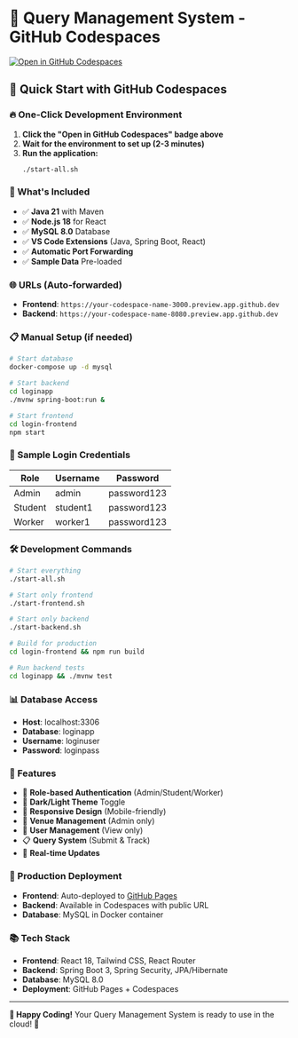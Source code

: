 # 🚀 Query Management System - GitHub Codespaces

[![Open in GitHub Codespaces](https://github.com/codespaces/badge.svg)](https://codespaces.new/salmaanit26/Query_Management_System)

## 🌟 Quick Start with GitHub Codespaces

### 🔥 One-Click Development Environment

1. **Click the "Open in GitHub Codespaces" badge above**
2. **Wait for the environment to set up (2-3 minutes)**
3. **Run the application:**
   ```bash
   ./start-all.sh
   ```

### 🎯 What's Included

- ✅ **Java 21** with Maven
- ✅ **Node.js 18** for React
- ✅ **MySQL 8.0** Database
- ✅ **VS Code Extensions** (Java, Spring Boot, React)
- ✅ **Automatic Port Forwarding**
- ✅ **Sample Data** Pre-loaded

### 🌐 URLs (Auto-forwarded)

- **Frontend**: `https://your-codespace-name-3000.preview.app.github.dev`
- **Backend**: `https://your-codespace-name-8080.preview.app.github.dev`

### 📋 Manual Setup (if needed)

```bash
# Start database
docker-compose up -d mysql

# Start backend
cd loginapp
./mvnw spring-boot:run &

# Start frontend
cd login-frontend
npm start
```

### 🔑 Sample Login Credentials

| Role | Username | Password |
|------|----------|----------|
| Admin | admin | password123 |
| Student | student1 | password123 |
| Worker | worker1 | password123 |

### 🛠 Development Commands

```bash
# Start everything
./start-all.sh

# Start only frontend
./start-frontend.sh

# Start only backend
./start-backend.sh

# Build for production
cd login-frontend && npm run build

# Run backend tests
cd loginapp && ./mvnw test
```

### 📊 Database Access

- **Host**: localhost:3306
- **Database**: loginapp
- **Username**: loginuser
- **Password**: loginpass

### 🎨 Features

- 🔐 **Role-based Authentication** (Admin/Student/Worker)
- 🌙 **Dark/Light Theme** Toggle
- 📱 **Responsive Design** (Mobile-friendly)
- 🏢 **Venue Management** (Admin only)
- 👥 **User Management** (View only)
- 📋 **Query System** (Submit & Track)
- 🔄 **Real-time Updates**

### 🚀 Production Deployment

- **Frontend**: Auto-deployed to [GitHub Pages](https://salmaanit26.github.io/Query_Management_System)
- **Backend**: Available in Codespaces with public URL
- **Database**: MySQL in Docker container

### 📚 Tech Stack

- **Frontend**: React 18, Tailwind CSS, React Router
- **Backend**: Spring Boot 3, Spring Security, JPA/Hibernate
- **Database**: MySQL 8.0
- **Deployment**: GitHub Pages + Codespaces

---

**🎉 Happy Coding!** Your Query Management System is ready to use in the cloud! 🌟
